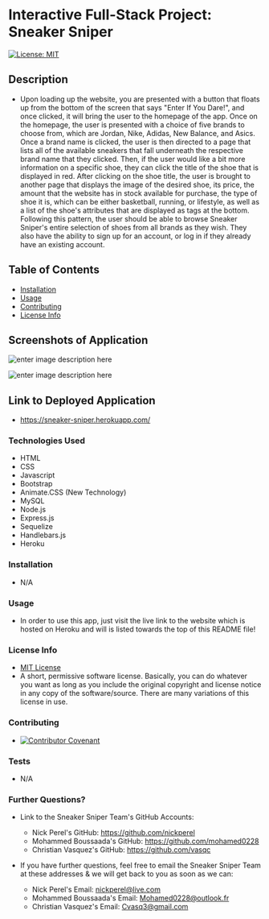 # Interactive Full-Stack Project: Sneaker Sniper
  [![License: MIT](https://img.shields.io/badge/License-MIT-yellow.svg)](https://opensource.org/licenses/MIT)

  ## Description
  
  * Upon loading up the website, you are presented with a button that floats up from the bottom of the screen that says "Enter If You Dare!", and once clicked, it will bring the user to the homepage of the app. Once on the homepage, the user is presented with a choice of five brands to choose from, which are Jordan, Nike, Adidas, New Balance, and Asics. Once a brand name is clicked, the user is then directed to a page that lists all of the available sneakers that fall underneath the respective brand name that they clicked. Then, if the user would like a bit more information on a specific shoe, they can click the title of the shoe that is displayed in red. After clicking on the shoe title, the user is brought to another page that displays the image of the desired shoe, its price, the amount that the website has in stock available for purchase, the type of shoe it is, which can be either basketball, running, or lifestyle, as well as a list of the shoe's attributes that are displayed as tags at the bottom. Following this pattern, the user should be able to browse Sneaker Sniper's entire selection of shoes from all brands as they wish. They also have the ability to sign up for an account, or log in if they already have an existing account.

  ## Table of Contents

  * [Installation](#installation)
  * [Usage](#usage)
  * [Contributing](#contributing)
  * [License Info](#license-info)

  ## Screenshots of Application

  ![enter image description here](https://www.dropbox.com/s/ljrj55upzvd3jjw/SneakerSniper.png?raw=1)
  
  ![enter image description here](https://www.dropbox.com/s/ec6uen2c25g6q5p/SneakerSniperShoe.png?raw=1)

  ## Link to Deployed Application

  * https://sneaker-sniper.herokuapp.com/ 

  ### Technologies Used

  * HTML
  * CSS
  * Javascript
  * Bootstrap
  * Animate.CSS (New Technology)
  * MySQL
  * Node.js
  * Express.js
  * Sequelize
  * Handlebars.js
  * Heroku

  ### Installation
  
  * N/A

  ### Usage

  * In order to use this app, just visit the live link to the website which is hosted on Heroku and will is listed towards the top of this README file!

  ### License Info
  * [MIT License](https://opensource.org/licenses/MIT)
  * A short, permissive software license. Basically, you can do whatever you want as long as you include the original copyright and license notice in any copy of the software/source.  There are many variations of this license in use.
  
  ### Contributing

  * [![Contributor Covenant](https://img.shields.io/badge/Contributor%20Covenant-2.1-4baaaa.svg)](code_of_conduct.md)

  ### Tests

  * N/A

  ### Further Questions?

  * Link to the Sneaker Sniper Team's GitHub Accounts: 
    * Nick Perel's GitHub: https://github.com/nickperel
    * Mohammed Boussaada's GitHub: https://github.com/mohamed0228
    * Christian Vasquez's GitHub: https://github.com/vasqc

  * If you have further questions, feel free to email the Sneaker Sniper Team at these addresses & we will get back to you as soon as we can: 
    * Nick Perel's Email: nickperel@live.com
    * Mohammed Boussaada's Email: Mohamed0228@outlook.fr
    * Christian Vasquez's Email: Cvasq3@gmail.com

